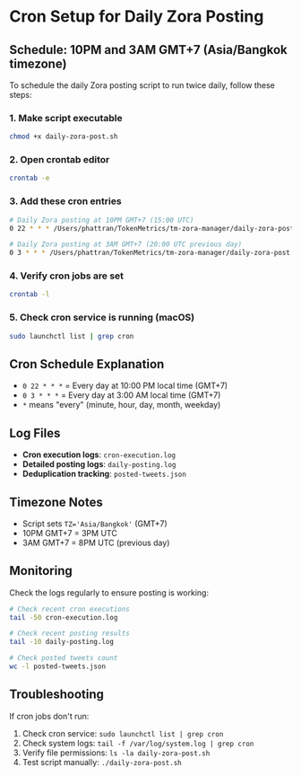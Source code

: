 # Cron Setup for Daily Zora Posting

## Schedule: 10PM and 3AM GMT+7 (Asia/Bangkok timezone)

To schedule the daily Zora posting script to run twice daily, follow these steps:

### 1. Make script executable
```bash
chmod +x daily-zora-post.sh
```

### 2. Open crontab editor
```bash
crontab -e
```

### 3. Add these cron entries
```bash
# Daily Zora posting at 10PM GMT+7 (15:00 UTC)
0 22 * * * /Users/phattran/TokenMetrics/tm-zora-manager/daily-zora-post.sh

# Daily Zora posting at 3AM GMT+7 (20:00 UTC previous day)
0 3 * * * /Users/phattran/TokenMetrics/tm-zora-manager/daily-zora-post.sh
```

### 4. Verify cron jobs are set
```bash
crontab -l
```

### 5. Check cron service is running (macOS)
```bash
sudo launchctl list | grep cron
```

## Cron Schedule Explanation
- `0 22 * * *` = Every day at 10:00 PM local time (GMT+7)
- `0 3 * * *` = Every day at 3:00 AM local time (GMT+7)
- `*` means "every" (minute, hour, day, month, weekday)

## Log Files
- **Cron execution logs**: `cron-execution.log`
- **Detailed posting logs**: `daily-posting.log`
- **Deduplication tracking**: `posted-tweets.json`

## Timezone Notes
- Script sets `TZ='Asia/Bangkok'` (GMT+7)
- 10PM GMT+7 = 3PM UTC
- 3AM GMT+7 = 8PM UTC (previous day)

## Monitoring
Check the logs regularly to ensure posting is working:
```bash
# Check recent cron executions
tail -50 cron-execution.log

# Check recent posting results  
tail -10 daily-posting.log

# Check posted tweets count
wc -l posted-tweets.json
```

## Troubleshooting
If cron jobs don't run:
1. Check cron service: `sudo launchctl list | grep cron`
2. Check system logs: `tail -f /var/log/system.log | grep cron`
3. Verify file permissions: `ls -la daily-zora-post.sh`
4. Test script manually: `./daily-zora-post.sh`